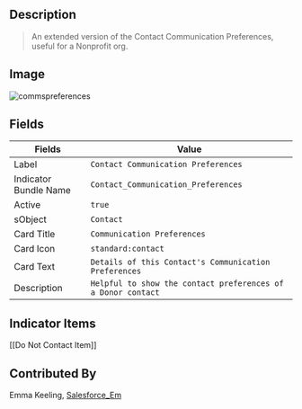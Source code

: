## Description
> An extended version of the Contact Communication Preferences, useful for a Nonprofit org. 

## Image
![commspreferences](https://github.com/SFDO-Community/Salesforce-Indicators/assets/2966583/bf53556a-e74b-404c-bf0b-ba3ad010d1fc)

## Fields

| Fields | Value 
|-----------|-----------|
|Label|`Contact Communication Preferences`
|Indicator Bundle Name|`Contact_Communication_Preferences`
|Active|`true`
|sObject|`Contact`
|Card Title|`Communication Preferences`
|Card Icon|`standard:contact`
|Card Text|`Details of this Contact's Communication Preferences`
|Description|`Helpful to show the contact preferences of a Donor contact`

## Indicator Items
[[Do Not Contact Item]]

## Contributed By
Emma Keeling, [Salesforce_Em](https://github.com/Salesforce-Em)






























































